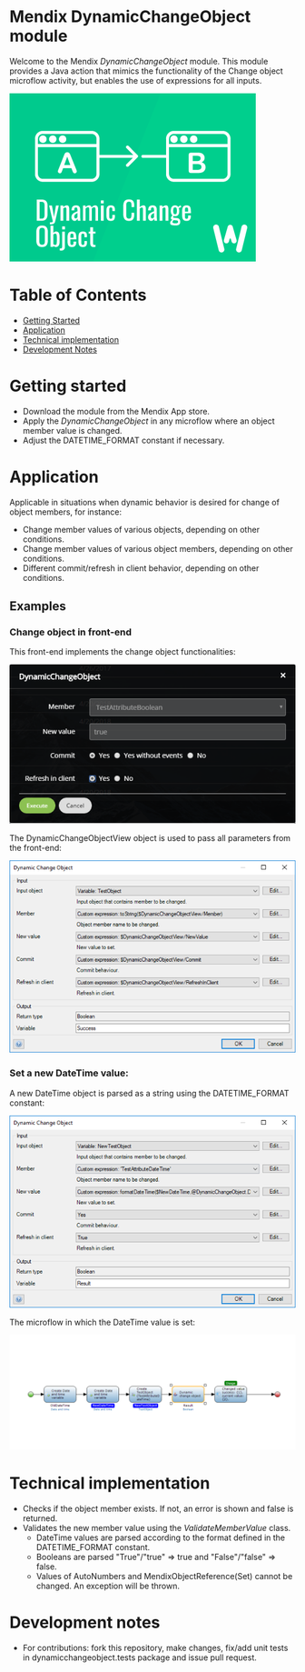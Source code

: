 # Mendix DynamicChangeObject module

Welcome to the Mendix *DynamicChangeObject* module. This module provides a Java action that mimics the functionality of the Change object microflow activity, but enables the use of expressions for all inputs.


![DynamicChangeObject logo][5]

# Table of Contents

* [Getting Started](#getting-started)
* [Application](#application)
* [Technical implementation](#technical-implementation)
* [Development Notes](#development-notes)

# Getting started
* Download the module from the Mendix App store.
* Apply the *DynamicChangeObject* in any microflow where an object member value is changed. 
* Adjust the DATETIME_FORMAT constant if necessary.

# Application
Applicable in situations when dynamic behavior is desired for change of object members, for instance:
* Change member values of various objects, depending on other conditions.
* Change member values of various object members, depending on other conditions.
* Different commit/refresh in client behavior, depending on other conditions.

## Examples

### Change object in front-end
This front-end implements the change object functionalities:

![Implement change object in front-end][1]

The DynamicChangeObjectView object is used to pass all parameters from the front-end:

![DynamicChangeObjectView application][2]

### Set a new DateTime value:
A new DateTime object is parsed as a string using the DATETIME_FORMAT constant:

![New DateTime value][3]

The microflow in which the DateTime value is set:

![MicroFlow that sets new DateTime value][4]

# Technical implementation
* Checks if the object member exists. If not, an error is shown and false is returned.
* Validates the new member value using the *ValidateMemberValue* class.
	* DateTime values are parsed according to the format defined in the DATETIME_FORMAT constant.
	* Booleans are parsed "True"/"true" => true and "False"/"false" => false.
	* Values of AutoNumbers and MendixObjectReference(Set) cannot be changed. An exception will be thrown.

# Development notes
* For contributions: fork this repository, make changes, fix/add unit tests in dynamicchangeobject.tests package and issue pull request.

 [1]: docs/DynamicChangeObject_Popup.PNG
 [2]: docs/DynamicChangeObject_Window.PNG
 [3]: docs/DynamicChangeObject_WindowDateTime.PNG
 [4]: docs/DynamicChangeObject_Microflow.PNG
 [5]: docs/DynamicChangeObject_logo.png